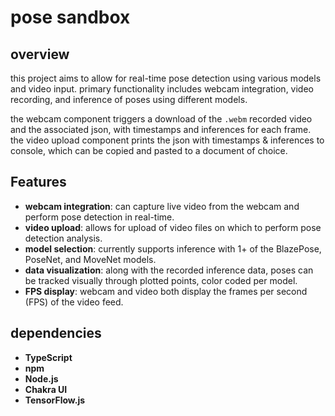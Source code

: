 # pose sandbox

## overview

this project aims to allow for real-time pose detection using various models and video input. primary functionality includes webcam integration, video recording, and inference of poses using different models.

the webcam component triggers a download of the `.webm` recorded video and the associated json, with timestamps and inferences for each frame. the video upload component prints the json with timestamps & inferences to console, which can be copied and pasted to a document of choice.

## Features

- **webcam integration**: can capture live video from the webcam and perform pose detection in real-time.
- **video upload**: allows for upload of video files on which to perform pose detection analysis.
- **model selection**: currently supports inference with 1+ of the BlazePose, PoseNet, and MoveNet models.
- **data visualization**: along with the recorded inference data, poses can be tracked visually through plotted points, color coded per model. 
- **FPS display**: webcam and video both display the frames per second (FPS) of the video feed.

## dependencies

- **TypeScript**
- **npm**
- **Node.js** 
- **Chakra UI**
- **TensorFlow.js**
